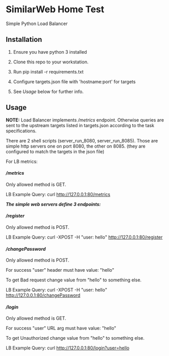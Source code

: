 # SimilarWeb Home Test

Simple Python Load Balancer

## Installation

1. Ensure you have python 3 installed

2. Clone this repo to your workstation.

3. Run pip install -r requirements.txt

4. Configure targets.json file with 'hostname:port' for targets

5. See *Usage* below for further info.

## Usage

**NOTE:**
Load Balancer implements */metrics* endpoint.
Otherwise queries are sent to the upstream targets listed in targets.json
according to the task specifications.


There are 2 shell scripts (server_run_8080, server_run_8085).
Those are simple http servers one on port 8080, the other on 8085.
(they are configured to match the targets in the json file)

For LB metrics:
#### */metrics*

Only allowed method is GET.

LB Example Query: curl http://127.0.0.1:80/metrics


***The simple web servers define 3 endpoints:***

#### */register*

Only allowed method is POST.

LB Example Query: curl -XPOST -H "user: hello" http://127.0.0.1:80/register 

#### */changePassword*

Only allowed method is POST.

For success "user" header must have value: "hello"

To get Bad request change value from "hello" to something else.

LB Example Query: curl -XPOST -H "user: hello" http://127.0.0.1:80/changePassword 


#### */login*

Only allowed method is GET.

For success "user" URL arg must have value: "hello"

To get Unauthorized change value from "hello" to something else.

LB Example Query: curl http://127.0.0.1:80/login?user=hello 

